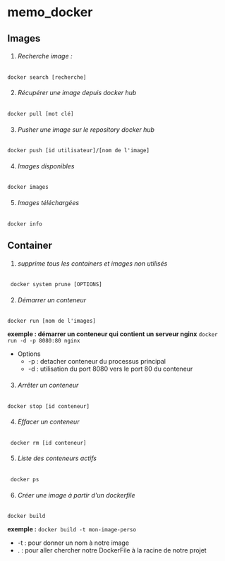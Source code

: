 # memo_docker

## Images

1. ###### Recherche image :
`` docker search [recherche] ``

2. ###### Récupérer une image depuis docker hub
`` docker pull [mot clé] ``

3. ###### Pusher une image sur le repository docker hub
`` docker push [id utilisateur]/[nom de l'image] ``

4. ###### Images disponibles
`` docker images ``

5. ###### Images téléchargées
`` docker info ``

## Container

1. ###### supprime tous les containers et images non utilisés
`` docker system prune [OPTIONS]``

2. ###### Démarrer un conteneur
`` docker run [nom de l'images] ``

__exemple : démarrer un conteneur qui contient un serveur nginx__
`` docker run -d -p 8080:80 nginx ``
* Options
    * -p : detacher conteneur du processus principal
    * -d : utilisation du port 8080 vers le port 80 du conteneur 

3. ###### Arrêter un conteneur
`` docker stop [id conteneur] ``

4. ###### Effacer un conteneur
`` docker rm [id conteneur]``

5. ###### Liste des conteneurs actifs
`` docker ps``

6. ###### Créer une image  à partir d'un dockerfile
`` docker build ``

__exemple :__
`` docker build -t mon-image-perso ``
* -t : pour donner un nom à notre image
* . : pour aller chercher notre DockerFile à la racine de notre projet
